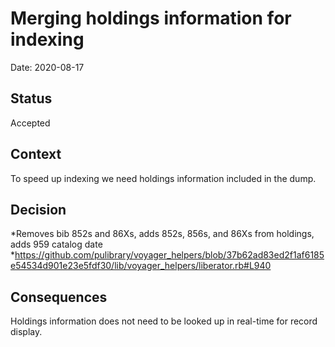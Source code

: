 # Merging holdings information for indexing
Date: 2020-08-17
## Status
Accepted
## Context
To speed up indexing we need holdings information included in the dump.
## Decision
*Removes bib 852s and 86Xs, adds 852s, 856s, and 86Xs from holdings, adds 959 catalog date
*https://github.com/pulibrary/voyager_helpers/blob/37b62ad83ed2f1af6185e54534d901e23e5fdf30/lib/voyager_helpers/liberator.rb#L940
## Consequences
Holdings information does not need to be looked up in real-time for record display.